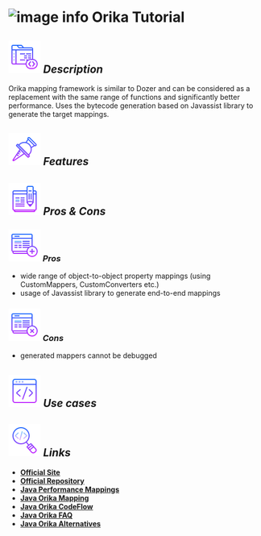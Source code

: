 # ![image info](../images/icons8-inspect-code-64.png) Orika Tutorial

## ![image info](../../images/icons8-code-64.png) _Description_

Orika mapping framework is similar to Dozer and can be considered as a replacement with the same range of functions and significantly better performance. Uses the bytecode generation based on Javassist library to generate the target mappings.

## ![image info](../../images/icons8-attach-64.png) _Features_

## ![image info](../../images/icons8-edit-property-64.png) _Pros & Cons_

### ![image info](../../images/icons8-add-property-64.png) _Pros_

* wide range of object-to-object property mappings \(using CustomMappers, CustomConverters etc.\)
* usage of Javassist library to generate end-to-end mappings

### ![image info](../../images/icons8-remove-property-64.png) _Cons_

* generated mappers cannot be debugged

## ![image info](../../images/icons8-source-64.png) _Use cases_

## ![image info](../../images/icons8-inspect-code-64.png) _Links_

* [**Official Site**](https://orika-mapper.github.io/orika-docs/)
* [**Official Repository**](https://github.com/orika-mapper/orika)
* [**Java Performance Mappings**](https://www.baeldung.com/java-performance-mapping-frameworks)
* [**Java Orika Mapping**](https://www.baeldung.com/orika-mapping)
* [**Java Orika CodeFlow**](https://www.codeflow.site/ru/article/orika-mapping)
* [**Java Orika FAQ**](https://progi.pro/orika-t13155)
* [**Java Orika Alternatives**](https://java.libhunt.com/orika-mapper-alternatives)

